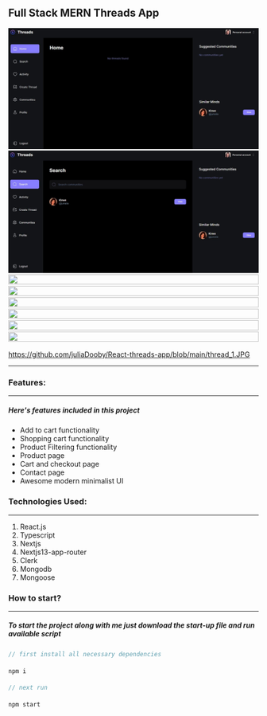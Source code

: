## Full Stack MERN Threads App

<div align="center"><img src="https://github.com/juliaDooby/React-threads-app/blob/main/thread_1.JPG" width="100%" height="20% paddding="5px"></img></div>
<div align="center"><img src="https://github.com/juliaDooby/React-threads-app/blob/main/thread_2.JPG" width="100%" height="20%"></img></div>
<div align="center"><img src="https://github.com/juliaDooby/React-food-delivery-app/blob/main/thread_3.JPG" width="100%" height="20%"></img></div>
<div align="center"><img src="https://github.com/juliaDooby/React-food-delivery-app/blob/main/thread_4.JPG" width="100%" height="20%"></img></div>
<div align="center"><img src="https://github.com/juliaDooby/React-food-delivery-app/blob/main/thread_5.JPG" width="100%" height="20%"></img></div>
<div align="center"><img src="https://github.com/juliaDooby/React-food-delivery-app/blob/main/thread_6.JPG" width="100%" height="20%"></img></div>
<div align="center"><img src="https://github.com/juliaDooby/React-food-delivery-app/blob/main/thread_7.JPG" width="100%" height="20%"></img></div>
<div align="center"><img src="https://github.com/juliaDooby/React-food-delivery-app/blob/main/thread_8.JPG.JPG" width="100%" height="20%"></img></div>

https://github.com/juliaDooby/React-threads-app/blob/main/thread_1.JPG
<!-- [demo](https://juliadooby.github.io/React-food-delivery-app/) -->
 ---
 
### Features:

---

##### Here's features included in this project

- Add to cart functionality
- Shopping cart functionality
- Product Filtering functionality
- Product page
- Cart and checkout page
- Contact page
- Awesome modern minimalist UI

### Technologies Used:

---

1. React.js
2. Typescript
3. Nextjs
4. Nextjs13-app-router
5. Clerk
6. Mongodb
7. Mongoose
 
### How to start?

---

##### To start the project along with me just download the start-up file and run available script

```javascript
// first install all necessary dependencies

npm i

// next run

npm start

```




<!-- Threads, Next.js app that skyrocketed to 100 million sign-ups in less than 5 days, and dethroned giants like Twitter, ChatGPT, and TikTok to become the fastest-growing app ever!

In this video, you'll:

Master Next.js 13.4 with Server Side Rendering
Learn MongoDB handling of complex schemas, multiple data population
Create beautiful layouts with TailwindCSS
Use Clerk for authentication
Handle file uploads with UploadThing
Explore Shadcn components
Listen to real-time events with webhooks
Understand middleware, API actions, and authorization
Explore & integrate new Next.js layout route groups
Validate data with Zod
Manage forms with react hook form
Create reusable components
Build a solid application architecture
Deploy the application and more! -->
